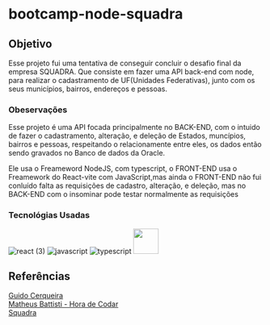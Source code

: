 # bootcamp-node-squadra
## Objetivo
 Esse projeto fui uma tentativa de conseguir concluir o desafio final da empresa SQUADRA.
 Que consiste em fazer uma API back-end com node, para realizar o cadastramento de UF(Unidades Federativas), junto com os seus municípios, bairros, endereços e pessoas.

 ### Obeservações
<p> Esse projeto é uma API focada principalmente no BACK-END, com o intuido de fazer o cadastramento, alteração, e deleção de Estados, muncípios, bairros e pessoas, respeitando o relacionamente entre eles, os dados então sendo gravados no Banco de dados da Oracle.
 </p>
<p> Ele usa o Freameword NodeJS, com typescript, o FRONT-END usa o Freamework do React-vite com JavaScript,mas ainda o FRONT-END não fui conluído falta as requisições de cadastro, alteração, e deleção, mas no BACK-END com o insominar pode testar normalmente as requisições</p>

### Tecnológias Usadas
![react (3)](https://github.com/GabrielNathan12/bootcamp-node-squadra/assets/76185909/855fcce6-d34b-42b3-8368-eec35337b791)
![javascript](https://github.com/GabrielNathan12/bootcamp-node-squadra/assets/76185909/1ca792da-3154-4048-9b7b-96920a3ce6f4)
![typescript](https://github.com/GabrielNathan12/bootcamp-node-squadra/assets/76185909/4437453a-01db-487f-9964-849c5a32ef8a)
<image src='https://github.com/GabrielNathan12/bootcamp-node-squadra/assets/76185909/a3b41cbf-0c8b-4b7a-be05-e780cd768ae2' width = 50px> 


## Referências 
 <a href = 'https://www.youtube.com/watch?v=j8cm2C5-xn8&t=35s&ab_channel=GuidoCerqueira'>Guido Cerqueira</a><br>
 <a href= 'https://www.youtube.com/watch?v=NbhoeLj6lBs&t=1138s&ab_channel=MatheusBattisti-HoradeCodar'>Matheus Battisti - Hora de Codar </a><br>
 <a href = 'https://www.squadra.com.br/'>Squadra</a> 

 
